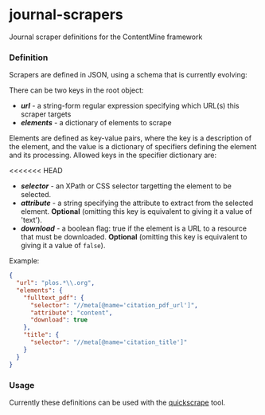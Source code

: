 journal-scrapers
================

Journal scraper definitions for the ContentMine framework

### Definition

Scrapers are defined in JSON, using a schema that is currently evolving:

There can be two keys in the root object:

- ***url*** - a string-form regular expression specifying which URL(s) this scraper targets
- ***elements*** - a dictionary of elements to scrape

Elements are defined as key-value pairs, where the key is a description of the element, and the value is a dictionary of specifiers defining the element and its processing. Allowed keys in the specifier dictionary are:

<<<<<<< HEAD
- ***selector*** - an XPath or CSS selector targetting the element to be selected.
- ***attribute*** - a string specifying the attribute to extract from the selected element. **Optional** (omitting this key is equivalent to giving it a value of 'text').
- ***download*** - a boolean flag: true if the element is a URL to a resource that must be downloaded. **Optional** (omitting this key is equivalent to giving it a value of `false`).

Example:
```json
{
  "url": "plos.*\\.org",
  "elements": {
    "fulltext_pdf": {
      "selector": "//meta[@name='citation_pdf_url']",
      "attribute": "content",
      "download": true
    },
    "title": {
      "selector": "//meta[@name='citation_title']"
    }
  }
}
```

### Usage

Currently these definitions can be used with the [quickscrape](http://github.com/ContentMine/quickscrape) tool.
